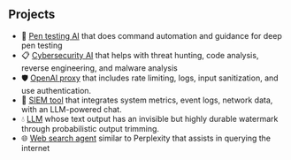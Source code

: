 ## Projects

- 🔴 [Pen testing AI](https://github.com/TheWhiteTower16/AI-pen-testing) that does command automation and guidance for deep pen testing 
- 📋 [Cybersecurity AI](https://github.com/TheWhiteTower16/cybersecurity-assistant) that helps with threat hunting, code analysis, reverse engineering, and malware analysis
- 🛡️ [OpenAI proxy](https://github.com/TheWhiteTower16/OpenAI-proxy) that includes rate limiting, logs, input sanitization, and use authentication.
- 🔵 [SIEM tool](https://github.com/TheWhiteTower16/DeepSight) that integrates system metrics, event logs, network data, with an LLM-powered chat.
- 💧 [LLM](https://github.com/TheWhiteTower16/TraceAI) whose text output has an invisible but highly durable watermark through probabilistic output trimming.
- 🌐 [Web search agent](https://github.com/TheWhiteTower16/web-search-agent) similar to Perplexity that assists in querying the internet
